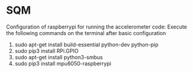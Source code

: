# SQM

Configuration of raspberrypi for running the accelerometer code:
Execute the following commands on the terminal after basic configuration
1. sudo apt-get install build-essential python-dev python-pip
2. sudo pip3 install RPi.GPIO
3. sudo apt-get install python3-smbus
4. sudo pip3 install mpu6050-raspberrypi
